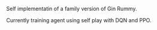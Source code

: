 Self implementatin of a family version of Gin Rummy. 

Currently training agent using self play with DQN and PPO.
